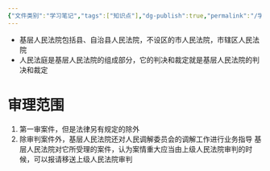 ```yaml
---
{"文件类别":"学习笔记","tags":["知识点"],"dg-publish":true,"permalink":"/学习笔记studyup/知识点cheese/基层人民法院/","dgPassFrontmatter":true,"created":"2024-09-23T16:30:34.907+08:00","updated":"2024-09-23T16:31:47.093+08:00"}
---
```


- 基层人民法院包括县、自治县人民法院，不设区的市人民法院，市辖区人民法院
 - 人民法庭是基层人民法院的组成部分，它的判决和裁定就是基层人民法院的判决和裁定
# 审理范围
 1. 第一审案件，但是法律另有规定的除外
 2. 除审判案件外，基层人民法院还对人民调解委员会的调解工作进行业务指导
 基层人民法院对它所受理的案件，认为案情重大应当由上级人民法院审判的时候，可以报请移送上级人民法院审判 